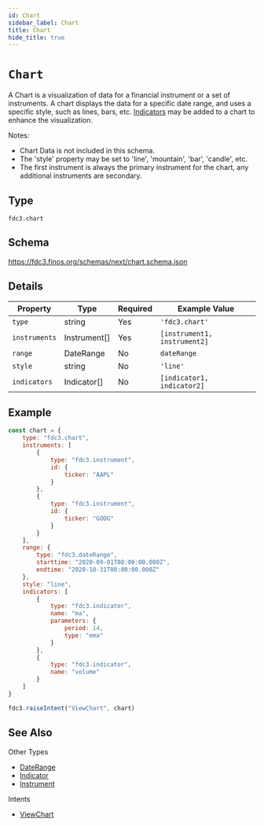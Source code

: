 ```yaml
---
id: Chart
sidebar_label: Chart
title: Chart
hide_title: true
---
```

# `Chart`

A Chart is a visualization of data for a financial instrument or a set of instruments.  A chart displays the data for a specific date range, and uses a specific style, such as lines, bars, etc.  [Indicators](Indicator) may be added to a chart to enhance the visualization.

Notes:

- Chart Data is not included in this schema.
- The 'style' property may be set to 'line', 'mountain', 'bar', 'candle', etc.
- The first instrument is always the primary instrument for the chart, any additional instruments are secondary.


## Type

`fdc3.chart`

## Schema

https://fdc3.finos.org/schemas/next/chart.schema.json

## Details

| Property       | Type         | Required | Example Value                 |
|----------------|--------------|----------|-------------------------------|
| `type`         | string       | Yes      | `'fdc3.chart'`                |
| `instruments`  | Instrument[] | Yes      | `[instrument1, instrument2]`  |
| `range`        | DateRange    | No       | `dateRange`                   |
| `style`        | string       | No       | `'line'`                      |
| `indicators`   | Indicator[]  | No       | `[indicator1, indicator2]`    |

## Example

```js
const chart = {
    type: "fdc3.chart",
    instruments: [
        {
            type: "fdc3.instrument",
            id: {
                ticker: "AAPL"
            }
        },
        {
            type: "fdc3.instrument",
            id: {
                ticker: "GOOG"
            }
        }
    ],
    range: {
        type: "fdc3.dateRange",
        starttime: "2020-09-01T08:00:00.000Z",
        endtime: "2020-10-31T08:00:00.000Z"
    },
    style: "line",
    indicators: [
        {
            type: "fdc3.indicator",
            name: "ma",
            parameters: {
                period: 14,
                type: "ema"
            }
        },
        {
            type: "fdc3.indicator",
            name: "volume"
        }
    ]
}

fdc3.raiseIntent("ViewChart", chart)
```

## See Also

Other Types
- [DateRange](DateRange)
- [Indicator](Indicator)
- [Instrument](Instrument)

Intents
- [ViewChart](../../intents/ref/ViewChart)
